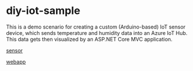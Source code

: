 # diy-iot-sample

This is a demo scenario for creating a custom (Arduino-based) IoT sensor device, which sends temperature and humidity data into an Azure IoT Hub. This data gets then visualized by an ASP.NET Core MVC application.

[sensor](sensor/README.md)

[webapp](webapp/README.md)
